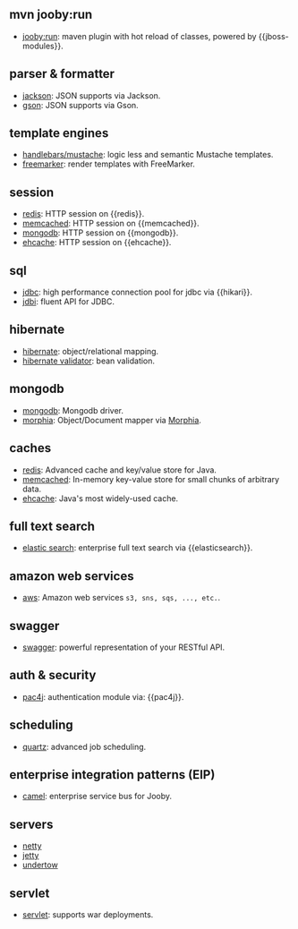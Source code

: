 ## mvn jooby:run
* [jooby:run](https://github.com/jooby-project/jooby/tree/master/jooby-maven-plugin): maven plugin with hot reload of classes, powered by {{jboss-modules}}.

## parser & formatter
* [jackson](https://github.com/jooby-project/jooby/tree/master/jooby-jackson): JSON supports via Jackson.
* [gson](https://github.com/jooby-project/jooby/tree/master/jooby-gson): JSON supports via Gson.

## template engines
* [handlebars/mustache](https://github.com/jooby-project/jooby/tree/master/jooby-hbs): logic less and semantic Mustache templates.
* [freemarker](https://github.com/jooby-project/jooby/tree/master/jooby-ftl): render templates with FreeMarker.

## session
* [redis](https://github.com/jooby-project/jooby/tree/master/jooby-jedis/#redis-session-store): HTTP session on {{redis}}.
* [memcached](https://github.com/jooby-project/jooby/tree/master/jooby-spymemcached/#session-store): HTTP session on {{memcached}}.
* [mongodb](https://github.com/jooby-project/jooby/tree/master/jooby-mongodb/#mongodb-session-store): HTTP session on {{mongodb}}.
* [ehcache](https://github.com/jooby-project/jooby/tree/master/jooby-ehcache/#session-store): HTTP session on {{ehcache}}.

## sql
* [jdbc](https://github.com/jooby-project/jooby/tree/master/jooby-jdbc): high performance connection pool for jdbc via {{hikari}}.
* [jdbi](https://github.com/jooby-project/jooby/tree/master/jooby-jdbi): fluent API for JDBC.

## hibernate
* [hibernate](https://github.com/jooby-project/jooby/tree/master/jooby-hbm): object/relational mapping.
* [hibernate validator](https://github.com/jooby-project/jooby/tree/master/jooby-hbv): bean validation.

## mongodb
* [mongodb](https://github.com/jooby-project/jooby/tree/master/jooby-mongodb): Mongodb driver.
* [morphia](https://github.com/jooby-project/jooby/tree/master/jooby-morphia): Object/Document mapper via [Morphia]({{morphia}}).

## caches
* [redis](https://github.com/jooby-project/jooby/tree/master/jooby-jedis): Advanced cache and key/value store for Java.
* [memcached](https://github.com/jooby-project/jooby/tree/master/jooby-spymemcached): In-memory key-value store for small chunks of arbitrary data.
* [ehcache](https://github.com/jooby-project/jooby/tree/master/jooby-ehcache): Java's most widely-used cache.

## full text search
* [elastic search](https://github.com/jooby-project/jooby/tree/master/jooby-elasticsearch): enterprise full text search via {{elasticsearch}}.

## amazon web services
* [aws](https://github.com/jooby-project/jooby/tree/master/jooby-aws): Amazon web services ```s3, sns, sqs, ..., etc.```.

## swagger
* [swagger](https://github.com/jooby-project/jooby/tree/master/jooby-swagger): powerful representation of your RESTful API.

## auth & security
* [pac4j](https://github.com/jooby-project/jooby/tree/master/jooby-pac4j): authentication module via: {{pac4j}}.

## scheduling
* [quartz](https://github.com/jooby-project/jooby/tree/master/jooby-quartz): advanced job scheduling.

## enterprise integration patterns (EIP)
* [camel](https://github.com/jooby-project/jooby/tree/master/jooby-camel): enterprise service bus for Jooby.

## servers
* [netty](https://github.com/jooby-project/jooby/tree/master/jooby-netty)
* [jetty](https://github.com/jooby-project/jooby/tree/master/jooby-jetty)
* [undertow](https://github.com/jooby-project/jooby/tree/master/jooby-undertow)

## servlet
* [servlet](https://github.com/jooby-project/jooby/tree/master/jooby-servlet): supports war deployments.
